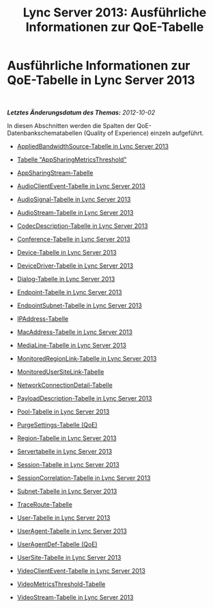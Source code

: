 ﻿---
title: 'Lync Server 2013: Ausführliche Informationen zur QoE-Tabelle'
TOCTitle: Ausführliche Informationen zur QoE-Tabelle
ms:assetid: f10f0796-3c09-4cb8-bd0d-15f783835f03
ms:mtpsurl: https://technet.microsoft.com/de-de/library/Gg413003(v=OCS.15)
ms:contentKeyID: 49295859
ms.date: 05/19/2016
mtps_version: v=OCS.15
ms.translationtype: HT
---

# Ausführliche Informationen zur QoE-Tabelle in Lync Server 2013

 

_**Letztes Änderungsdatum des Themas:** 2012-10-02_

In diesen Abschnitten werden die Spalten der QoE-Datenbankschematabellen (Quality of Experience) einzeln aufgeführt.

  - [AppliedBandwidthSource-Tabelle in Lync Server 2013](lync-server-2013-appliedbandwidthsource-table.md)

  - [Tabelle "AppSharingMetricsThreshold"](lync-server-2013-appsharingmetricsthreshold-table.md)

  - [AppSharingStream-Tabelle](lync-server-2013-appsharingstream-table.md)

  - [AudioClientEvent-Tabelle in Lync Server 2013](lync-server-2013-audioclientevent-table.md)

  - [AudioSignal-Tabelle in Lync Server 2013](lync-server-2013-audiosignal-table.md)

  - [AudioStream-Tabelle in Lync Server 2013](lync-server-2013-audiostream-table.md)

  - [CodecDescription-Tabelle in Lync Server 2013](lync-server-2013-codecdescription-table.md)

  - [Conference-Tabelle in Lync Server 2013](lync-server-2013-conference-table.md)

  - [Device-Tabelle in Lync Server 2013](lync-server-2013-device-table.md)

  - [DeviceDriver-Tabelle in Lync Server 2013](lync-server-2013-devicedriver-table.md)

  - [Dialog-Tabelle in Lync Server 2013](lync-server-2013-dialog-table.md)

  - [Endpoint-Tabelle in Lync Server 2013](lync-server-2013-endpoint-table.md)

  - [EndpointSubnet-Tabelle in Lync Server 2013](lync-server-2013-endpointsubnet-table.md)

  - [IPAddress-Tabelle](lync-server-2013-ipaddress-table.md)

  - [MacAddress-Tabelle in Lync Server 2013](lync-server-2013-macaddress-table.md)

  - [MediaLine-Tabelle in Lync Server 2013](lync-server-2013-medialine-table.md)

  - [MonitoredRegionLink-Tabelle in Lync Server 2013](lync-server-2013-monitoredregionlink-table.md)

  - [MonitoredUserSiteLink-Tabelle](monitoredusersitelink-table.md)

  - [NetworkConnectionDetail-Tabelle](lync-server-2013-networkconnectiondetail-table.md)

  - [PayloadDescription-Tabelle in Lync Server 2013](lync-server-2013-payloaddescription-table.md)

  - [Pool-Tabelle in Lync Server 2013](lync-server-2013-pool-table.md)

  - [PurgeSettings-Tabelle (QoE)](lync-server-2013-purgesettings-table-qoe.md)

  - [Region-Tabelle in Lync Server 2013](lync-server-2013-region-table.md)

  - [Servertabelle in Lync Server 2013](lync-server-2013-server-table.md)

  - [Session-Tabelle in Lync Server 2013](lync-server-2013-session-table.md)

  - [SessionCorrelation-Tabelle in Lync Server 2013](lync-server-2013-sessioncorrelation-table.md)

  - [Subnet-Tabelle in Lync Server 2013](lync-server-2013-subnet-table.md)

  - [TraceRoute-Tabelle](lync-server-2013-traceroute-table.md)

  - [User-Tabelle in Lync Server 2013](lync-server-2013-user-table.md)

  - [UserAgent-Tabelle in Lync Server 2013](lync-server-2013-useragent-table.md)

  - [UserAgentDef-Tabelle (QoE)](lync-server-2013-useragentdef-table-qoe.md)

  - [UserSite-Tabelle in Lync Server 2013](lync-server-2013-usersite-table.md)

  - [VideoClientEvent-Tabelle in Lync Server 2013](lync-server-2013-videoclientevent-table.md)

  - [VideoMetricsThreshold-Tabelle](lync-server-2013-videometricsthreshold-table.md)

  - [VideoStream-Tabelle in Lync Server 2013](lync-server-2013-videostream-table.md)

